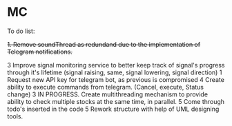 # MC
To do list:

<s>1. Remove soundThread as redundand due to the implementation of Telegram notifications.</s>

3 Improve signal monitoring service to better keep track of signal's progress through it's lifetime (signal raising, same, signal lowering, signal direction)
1 Request new API key for telegram bot, as previous is compromised
4 Create ability to execute commands from telegram. (Cancel, execute, Status change)
3 IN PROGRESS. Create multithreading mechanism to provide ability to check multiple stocks at the same time, in parallel.
5 Come through todo's inserted in the code
5 Rework structure with help of UML designing tools.
